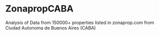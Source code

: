 # ZonapropCABA
 Analysis of Data from 150000+ properties listed in zonaprop.com from Ciudad Autonoma de Buenos Aires (CABA)
